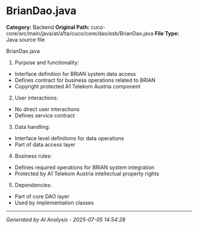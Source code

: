# BrianDao.java

**Category:** Backend
**Original Path:** cuco-core/src/main/java/at/a1ta/cuco/core/dao/esb/BrianDao.java
**File Type:** Java source file

BrianDao.java
1. Purpose and functionality:
- Interface definition for BRIAN system data access
- Defines contract for business operations related to BRIAN
- Copyright protected A1 Telekom Austria component

2. User interactions:
- No direct user interactions
- Defines service contract

3. Data handling:
- Interface level definitions for data operations
- Part of data access layer

4. Business rules:
- Defines required operations for BRIAN system integration
- Protected by A1 Telekom Austria intellectual property rights

5. Dependencies:
- Part of core DAO layer
- Used by implementation classes

---
*Generated by AI Analysis - 2025-07-05 14:54:28*
